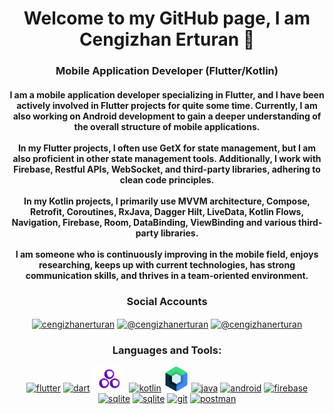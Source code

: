 <h1 align="center">Welcome to my GitHub page, I am Cengizhan Erturan 👋</h1>
<h3 align="center">Mobile Application Developer (Flutter/Kotlin)</h3>
<h4 align="center">I am a mobile application developer specializing in Flutter, and I have been actively involved in Flutter projects for quite some time. Currently, I am also working on Android development to gain a deeper understanding of the overall structure of mobile applications.<br><br>In my Flutter projects, I often use GetX for state management, but I am also proficient in other state management tools. Additionally, I work with Firebase, Restful APIs, WebSocket, and third-party libraries, adhering to clean code principles.<br><br>In my Kotlin projects, I primarily use MVVM architecture, Compose, Retrofit, Coroutines﻿, RxJava, Dagger Hilt, LiveData, Kotlin Flows, Navigation, Firebase, Room, DataBinding, ViewBinding and various third-party libraries.<br><br>I am someone who is continuously improving in the mobile field, enjoys researching, keeps up with current technologies, has strong communication skills, and thrives in a team-oriented environment.</h4>

<h3 align="center">Social Accounts</h3>
<p align="center">
<a href="https://linkedin.com/in/cengizhanerturan" target="blank"><img align="center" src="https://raw.githubusercontent.com/rahuldkjain/github-profile-readme-generator/master/src/images/icons/Social/linked-in-alt.svg" alt="cengizhanerturan" height="30" width="40" /></a>
<a href="https://medium.com/@cengizhanerturan" target="blank"><img align="center" src="https://raw.githubusercontent.com/rahuldkjain/github-profile-readme-generator/master/src/images/icons/Social/medium.svg" alt="@cengizhanerturan" height="30" width="40" /></a>
<a href="https://mail.google.com/mail/?view=cm&source=mailto&to=cengizhanerturan@gmail.com" target="blank"><img align="center" src="https://www.vectorlogo.zone/logos/gmail/gmail-icon.svg" alt="@cengizhanerturan" height="30" width="40" /></a>
</p>

<h3 align="center">Languages and Tools:</h3>
<p align="center">
<a href="https://flutter.dev" target="_blank" rel="noreferrer"> <img src="https://www.vectorlogo.zone/logos/flutterio/flutterio-icon.svg" alt="flutter" width="40" height="40"/></a>
<a href="https://dart.dev" target="_blank" rel="noreferrer"> <img src="https://www.vectorlogo.zone/logos/dartlang/dartlang-icon.svg" alt="dart" width="40" height="40"/></a> 
<a href="https://pub.dev/packages/get" rel="nofollow"><img alt="getx" src="https://github.com/Cengizhanerturan/cengizhanerturan/blob/main/database_and_tool_icons/getx.png" width="55" height="40" style="max-width: 100%;"></a>
<a href="https://kotlinlang.org" target="_blank" rel="noreferrer"> <img src="https://www.vectorlogo.zone/logos/kotlinlang/kotlinlang-icon.svg" alt="kotlin" width="35" height="35"/></a>
<a href="https://developer.android.com/compose" target="_blank" rel="noreferrer"> <img src="https://github.com/cengizhanerturan/cengizhanerturan/blob/main/database_and_tool_icons/compose.png" alt="kotlin" width="40" height="40"/></a>
<a href="https://www.java.com/en/" target="_blank" rel="noreferrer"> <img src="https://www.vectorlogo.zone/logos/java/java-icon.svg" alt="java" width="50" height="50"/></a>
<a href="https://www.android.com/" target="_blank" rel="noreferrer"> <img src="https://www.vectorlogo.zone/logos/android/android-official.svg" alt="android" width="40" height="40"/></a>
<a href="https://firebase.google.com/" target="_blank" rel="noreferrer"> <img src="https://www.vectorlogo.zone/logos/firebase/firebase-icon.svg" alt="firebase" width="40" height="40"/></a>
<a href="https://www.sqlite.org/" target="_blank" rel="noreferrer"> <img src="https://www.vectorlogo.zone/logos/sqlite/sqlite-icon.svg" alt="sqlite" width="40" height="40"/></a>
<a href="https://www.json.org/" target="_blank" rel="noreferrer"> <img src="https://www.vectorlogo.zone/logos/json/json-icon.svg" alt="sqlite" width="40" height="40"/></a>
<a href="https://git-scm.com/" target="_blank" rel="noreferrer"> <img src="https://www.vectorlogo.zone/logos/git-scm/git-scm-icon.svg" alt="git" width="40" height="40"/></a>
<a href="https://postman.com" target="_blank" rel="noreferrer"> <img src="https://www.vectorlogo.zone/logos/getpostman/getpostman-icon.svg" alt="postman" width="40" height="40"/></a>
</p>
